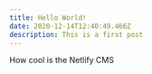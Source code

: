 ```yaml
---
title: Hello World!
date: 2020-12-14T12:40:49.466Z
description: This is a first post
---
```

How cool is the Netlify CMS